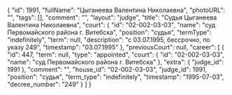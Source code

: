 {
    "id": 1991,
    "fullName": "Цыганеева Валентина Николаевна",
    "photoURL": "",
    "tags": [],
    "comment": "",
    "layout": "judge",
    "title": "Судья Цыганеева Валентина Николаевна",
    "court": {
        "id": "02-002-03-03",
        "name": "суд Первомайского района г. Витебска",
        "position": "судья",
        "termType": "indefinitely",
        "term": null,
        "description": "c 03.07.1995, бессрочно, по указу 249",
        "timestamp": "03.07.1995"
    },
    "previousCourt": null,
    "career": [
        {
            "id": 447,
            "term": null,
            "type": "appointed",
            "court": {
                "id": "02-002-03-03",
                "name": "суд Первомайского района г. Витебска"
            },
            "extra": {
                "judge_id": 1991
            },
            "comment": "",
            "house_id": "02-002-03-03",
            "judge_id": 1991,
            "position": "судья",
            "term_type": "indefinitely",
            "timestamp": "1995-07-03",
            "decree_number": "249"
        }
    ]
}